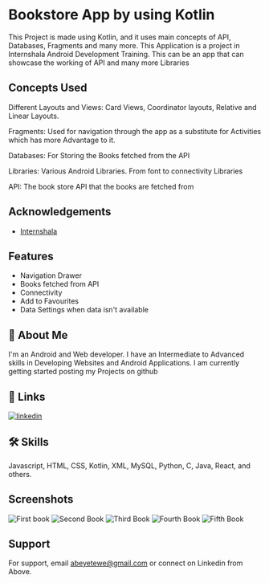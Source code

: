 
# Bookstore App by using Kotlin

This Project is made using Kotlin, and it uses main concepts of API, Databases, Fragments and many more.
This Application is a project in Internshala Android Development Training. This can be an app that can showcase the working of API and many more Libraries



## Concepts Used

Different Layouts and Views: Card Views, Coordinator layouts, Relative and Linear Layouts. 

Fragments: Used for navigation through the app as a substitute for Activities which has more Advantage to it.

Databases: For Storing the Books fetched from the API

Libraries: Various Android Libraries. From font to connectivity Libraries

API: The book store API that the books are fetched from





## Acknowledgements

 - [Internshala](https://trainings.internshala.com/view_certificate/D7AED5E2-5B50-6CF4-4B54-D8E9B030230E/974C6C60-060D-17B4-F9DD-15096893E054/)

## Features

- Navigation Drawer
- Books fetched from API 
- Connectivity 
- Add to Favourites
- Data Settings when data isn't available



## 🚀 About Me
I'm an Android and Web developer.
I have an Intermediate to Advanced skills in Developing Websites and Android Applications. I am currently getting started posting my Projects on github


## 🔗 Links
[![linkedin](https://img.shields.io/badge/linkedin-0A66C2?style=for-the-badge&logo=linkedin&logoColor=white)](https://www.linkedin.com/in/abeye-tewodros-3957521b6/)



## 🛠 Skills
Javascript, HTML, CSS, Kotlin, XML, MySQL, Python, C, Java, React, and others.


## Screenshots

![First book](https://user-images.githubusercontent.com/107298997/197688595-b25ccb3e-71f2-4f73-a869-66379a78cd8e.png)
![Second Book](https://user-images.githubusercontent.com/107298997/197688765-eab48bac-f612-464c-a9ae-b106c3f22e68.png)
![Third Book](https://user-images.githubusercontent.com/107298997/197688775-17708744-d327-48dd-964a-5b503aed79e8.png)
![Fourth Book](https://user-images.githubusercontent.com/107298997/197688789-f3fe11af-c7fd-4db0-87ac-01b713a75549.png)
![Fifth Book](https://user-images.githubusercontent.com/107298997/197688799-1919e064-81f9-42c6-909b-f297935cdc10.png)


## Support

For support, email abeyetewe@gmail.com or connect on Linkedin from Above.

